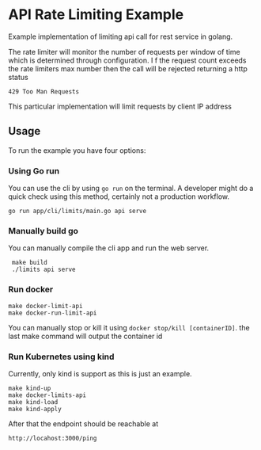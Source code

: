 # API Rate Limiting Example
Example implementation of limiting api call for rest service in golang.

The rate limiter will monitor the number of requests per window of time which 
is determined through configuration. I f the request count exceeds the rate
limiters max number then the call will be rejected returning a http status

```
429 Too Man Requests
```

This particular implementation will limit requests by client IP address

## Usage
To run the example you have four options:

### Using Go run
You can use the cli by using `go run` on the terminal. A developer might do
a quick check using this method, certainly not a production workflow.
```shell
go run app/cli/limits/main.go api serve
```

### Manually build go
You can manually compile the cli app and run the web server.

```shell
 make build
 ./limits api serve
```

### Run docker
```shell
make docker-limit-api
make docker-run-limit-api
```

You can manually stop or kill it using `docker stop/kill [containerID]`. the last
make command will output the container id

### Run Kubernetes using kind
Currently, only kind is support as this is just an example.
```shell
make kind-up
make docker-limits-api
make kind-load
make kind-apply

```
After that the endpoint should be reachable at 
```shell
http://locahost:3000/ping
```